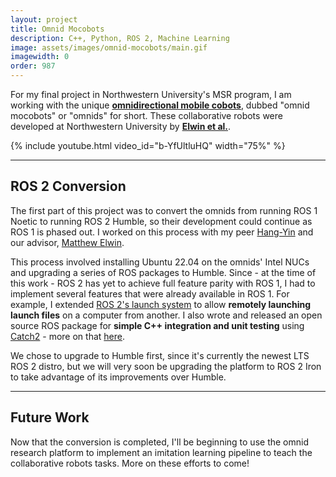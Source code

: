 ```yaml
---
layout: project
title: Omnid Mocobots
description: C++, Python, ROS 2, Machine Learning
image: assets/images/omnid-mocobots/main.gif
imagewidth: 0
order: 987
---
```


For my final project in Northwestern University's MSR program, I am working with the unique [**omnidirectional mobile cobots**](https://www.mccormick.northwestern.edu/news/articles/2022/08/mobile-cobots-offer-glimpse-of-future-of-human-robot-interaction/), dubbed "omnid mocobots" or "omnids" for short. These collaborative robots were developed at Northwestern University by [**Elwin et al.**](https://arxiv.org/abs/2206.14293).

{% include youtube.html video_id="b-YfUltluHQ" width="75%" %}

****

## ROS 2 Conversion

The first part of this project was to convert the omnids from running ROS 1 Noetic to running ROS 2 Humble, so their development could continue as ROS 1 is phased out. I worked on this process with my peer [Hang-Yin](https://hang-yin.github.io/portfolio/) and our advisor, [Matthew Elwin](https://robotics.northwestern.edu/people/profiles/faculty/elwin-matt.html).

This process involved installing Ubuntu 22.04 on the omnids' Intel NUCs and upgrading a series of ROS packages to Humble. Since - at the time of this work - ROS 2 has yet to achieve full feature parity with ROS 1, I had to implement several features that were already available in ROS 1. For example, I extended [ROS 2's launch system](https://github.com/ros2/launch) to allow **remotely launching launch files** on a computer from another. I also wrote and released an open source ROS package for **simple C++ integration and unit testing** using [Catch2](https://github.com/catchorg/Catch2) - more on that [here](/projects/catch_ros2).

We chose to upgrade to Humble first, since it's currently the newest LTS ROS 2 distro, but we will very soon be upgrading the platform to ROS 2 Iron to take advantage of its improvements over Humble.

****

## Future Work

Now that the conversion is completed, I'll be beginning to use the omnid research platform to implement an imitation learning pipeline to teach the collaborative robots tasks. More on these efforts to come!